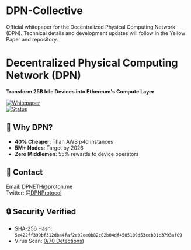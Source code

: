 # DPN-Collective
Official whitepaper for the Decentralized Physical Computing Network (DPN). Technical details and development updates will follow in the Yellow Paper and repository.
# Decentralized Physical Computing Network (DPN)  
**Transform 25B Idle Devices into Ethereum's Compute Layer**  

[![Whitepaper](https://img.shields.io/badge/Whitepaper-Download-blue)](https://raw.githubusercontent.com/jeffreylimn/DPN-Collective/main/DPN0.1.pdf)  
[![Status](https://img.shields.io/badge/Status-Concept%20Stage-yellow)]()  

## 🚀 Why DPN?  
- **40% Cheaper**: Than AWS p4d instances  
- **5M+ Nodes**: Target by 2026  
- **Zero Middlemen**: 55% rewards to device operators  

## 📩 Contact  
Email: DPNETH@proton.me  
Twitter: [@DPNProtocol](https://twitter.com/DPNProtocol)  
## 🔒 Security Verified  
- SHA-256 Hash: `5e422ff399bf312dba4faf2e02ee0b82c02b04df4505109d53ccb01c3793af09`  
- Virus Scan: [0/70 Detections](https://www.virustotal.com/gui/url/5e422ff399bf312dba4faf2e02ee0b82c02b04df4505109d53ccb01c3793af09))  
